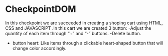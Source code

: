 # CheckpointDOM
In this checkpoint we are succeeded in creating a shoping cart using HTML, CSS and JAVASCRIPT .In this cart we are created 3 button: 
 -Adjust the quantity of each item through  “+” and “-” buttons.
 -Delete button.
 - button heart: Like items through a clickable heart-shaped button that will change color accordingly.
